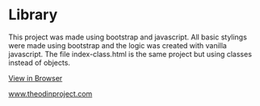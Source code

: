 # Library
This project was made using bootstrap and javascript. All basic stylings were made using bootstrap and the logic was created with vanilla javascript. The file index-class.html is the same project but using classes instead of objects.

[View in Browser](https://htmlpreview.github.io/?https://github.com/joelmarvi/library/blob/master/index.html)

www.theodinproject.com